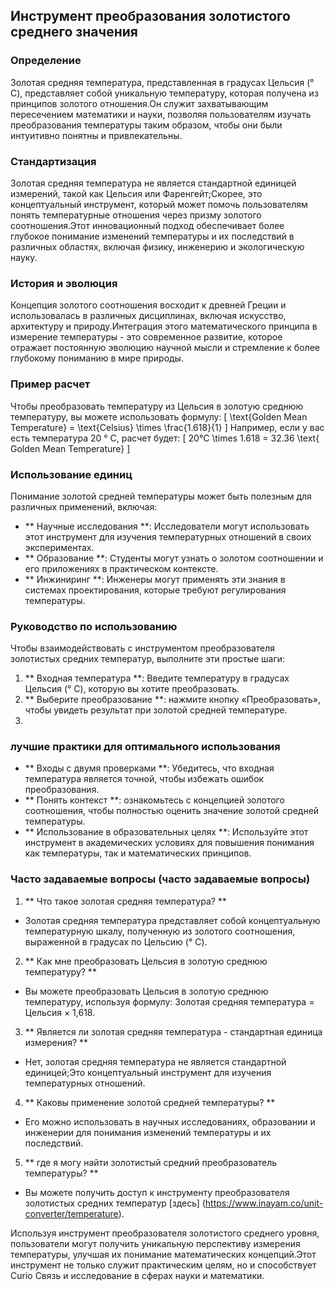 ## Инструмент преобразования золотистого среднего значения

### Определение
Золотая средняя температура, представленная в градусах Цельсия (° C), представляет собой уникальную температуру, которая получена из принципов золотого отношения.Он служит захватывающим пересечением математики и науки, позволяя пользователям изучать преобразования температуры таким образом, чтобы они были интуитивно понятны и привлекательны.

### Стандартизация
Золотая средняя температура не является стандартной единицей измерений, такой как Цельсия или Фаренгейт;Скорее, это концептуальный инструмент, который может помочь пользователям понять температурные отношения через призму золотого соотношения.Этот инновационный подход обеспечивает более глубокое понимание изменений температуры и их последствий в различных областях, включая физику, инженерию и экологическую науку.

### История и эволюция
Концепция золотого соотношения восходит к древней Греции и использовалась в различных дисциплинах, включая искусство, архитектуру и природу.Интеграция этого математического принципа в измерение температуры - это современное развитие, которое отражает постоянную эволюцию научной мысли и стремление к более глубокому пониманию в мире природы.

### Пример расчет
Чтобы преобразовать температуру из Цельсия в золотую среднюю температуру, вы можете использовать формулу:
\[ \text{Golden Mean Temperature} = \text{Celsius} \times \frac{1.618}{1} \]
Например, если у вас есть температура 20 ° C, расчет будет:
\[ 20°C \times 1.618 = 32.36 \text{ Golden Mean Temperature} \]

### Использование единиц
Понимание золотой средней температуры может быть полезным для различных применений, включая:
- ** Научные исследования **: Исследователи могут использовать этот инструмент для изучения температурных отношений в своих экспериментах.
- ** Образование **: Студенты могут узнать о золотом соотношении и его приложениях в практическом контексте.
- ** Инжиниринг **: Инженеры могут применять эти знания в системах проектирования, которые требуют регулирования температуры.

### Руководство по использованию
Чтобы взаимодействовать с инструментом преобразователя золотистых средних температур, выполните эти простые шаги:
1. ** Входная температура **: Введите температуру в градусах Цельсия (° C), которую вы хотите преобразовать.
2. ** Выберите преобразование **: нажмите кнопку «Преобразовать», чтобы увидеть результат при золотой средней температуре.
3.

### лучшие практики для оптимального использования
- ** Входы с двумя проверками **: Убедитесь, что входная температура является точной, чтобы избежать ошибок преобразования.
- ** Понять контекст **: ознакомьтесь с концепцией золотого соотношения, чтобы полностью оценить значение золотой средней температуры.
- ** Использование в образовательных целях **: Используйте этот инструмент в академических условиях для повышения понимания как температуры, так и математических принципов.

### Часто задаваемые вопросы (часто задаваемые вопросы)

1. ** Что такое золотая средняя температура? **
- Золотая средняя температура представляет собой концептуальную температурную шкалу, полученную из золотого соотношения, выраженной в градусах по Цельсию (° C).

2. ** Как мне преобразовать Цельсия в золотую среднюю температуру? **
- Вы можете преобразовать Цельсия в золотую среднюю температуру, используя формулу: Золотая средняя температура = Цельсия × 1,618.

3. ** Является ли золотая средняя температура - стандартная единица измерения? **
- Нет, золотая средняя температура не является стандартной единицей;Это концептуальный инструмент для изучения температурных отношений.

4. ** Каковы применение золотой средней температуры? **
- Его можно использовать в научных исследованиях, образовании и инженерии для понимания изменений температуры и их последствий.

5. ** где я могу найти золотистый средний преобразователь температуры? **
- Вы можете получить доступ к инструменту преобразователя золотистых средних температур [здесь] (https://www.inayam.co/unit-converter/temperature).

Используя инструмент преобразователя золотистого среднего уровня, пользователи могут получить уникальную перспективу измерения температуры, улучшая их понимание математических концепций.Этот инструмент не только служит практическим целям, но и способствует Curio Связь и исследование в сферах науки и математики.
